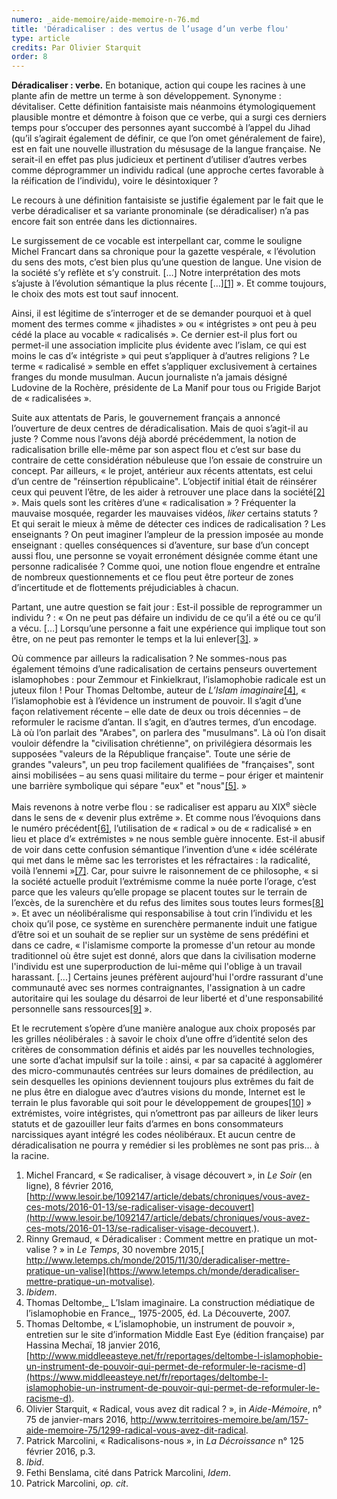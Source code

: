 ```yaml
---
numero: _aide-memoire/aide-memoire-n-76.md
title: 'Déradicaliser : des vertus de l’usage d’un verbe flou'
type: article
credits: Par Olivier Starquit
order: 8
---
```

**Déradicaliser : verbe.** En botanique, action qui coupe les racines à une plante afin de mettre un terme à son développement. Synonyme : dévitaliser. Cette définition fantaisiste mais néanmoins étymologiquement plausible montre et démontre à foison que ce verbe, qui a surgi ces derniers temps pour s’occuper des personnes ayant succombé à l’appel du Jihad (qu’il s’agirait également de définir, ce que l’on omet généralement de faire), est en fait une nouvelle illustration du mésusage de la langue française. Ne serait-il en effet pas plus judicieux et pertinent d’utiliser d’autres verbes comme déprogrammer un individu radical (une approche certes favorable à la réification de l’individu), voire le désintoxiquer ?

Le recours à une définition fantaisiste se justifie également par le fait que le verbe déradicaliser et sa variante pronominale (se déradicaliser) n’a pas encore fait son entrée dans les dictionnaires.

Le surgissement de ce vocable est interpellant car, comme le souligne Michel Francart dans sa chronique pour la gazette vespérale, « l’évolution du sens des mots, c’est bien plus qu’une question de langue. Une vision de la société s’y reflète et s’y construit. \[…] Notre interprétation des mots s’ajuste à l’évolution sémantique la plus récente \[…][[1]](#footnote-1) ». Et comme toujours, le choix des mots est tout sauf innocent.

Ainsi, il est légitime de s’interroger et de se demander pourquoi et à quel moment des termes comme « jihadistes » ou « intégristes » ont peu à peu cédé la place au vocable «  radicalisés ». Ce dernier est-il plus fort ou permet-il une association implicite plus évidente avec l’islam, ce qui est moins le cas d’« intégriste » qui peut s’appliquer à d’autres religions ? Le terme « radicalisé » semble en effet s’appliquer exclusivement à certaines franges du monde musulman. Aucun journaliste n’a jamais désigné Ludovine de la Rochère, présidente de La Manif pour tous ou Frigide Barjot de « radicalisées ».

Suite aux attentats de Paris, le gouvernement français a annoncé l’ouverture de deux centres de déradicalisation. Mais de quoi s’agit-il au juste ? Comme nous l’avons déjà abordé précédemment, la notion de radicalisation brille elle-même par son aspect flou et c’est sur base du contraire de cette considération nébuleuse que l’on essaie de construire un concept. Par ailleurs, « le projet, antérieur aux récents attentats, est celui d’un centre de "réinsertion républicaine". L’objectif initial était de réinsérer ceux qui peuvent l’être, de les aider à retrouver une place dans la société[[2]](#footnote-2) ». Mais quels sont les critères d’une « radicalisation » ? Fréquenter la mauvaise mosquée, regarder les mauvaises vidéos, _liker_ certains statuts ? Et qui serait le mieux à même de détecter ces indices de radicalisation ? Les enseignants ? On peut imaginer l’ampleur de la pression imposée au monde enseignant : quelles conséquences si d’aventure, sur base d’un concept aussi flou, une personne se voyait erronément désignée comme étant une personne radicalisée ? Comme quoi, une notion floue engendre et entraîne de nombreux questionnements et ce flou peut être porteur de zones d’incertitude et de flottements préjudiciables à chacun.

Partant, une autre question se fait jour : Est-il possible de reprogrammer un individu ? : « On ne peut pas défaire un individu de ce qu’il a été ou ce qu’il a vécu. \[…] Lorsqu’une personne a fait une expérience qui implique tout son être, on ne peut pas remonter le temps et la lui enlever[[3]](#footnote-3). »

Où commence par ailleurs la radicalisation ? Ne sommes-nous pas également témoins d’une radicalisation de certains penseurs ouvertement islamophobes : pour Zemmour et Finkielkraut, l’islamophobie radicale est un juteux filon ! Pour Thomas Deltombe, auteur de _L’Islam imaginaire_[[4]](#footnote-4), « l’islamophobie est à l’évidence un instrument de pouvoir. Il s’agit d’une façon relativement récente – elle date de deux ou trois décennies – de reformuler le racisme d’antan. Il s’agit, en d’autres termes, d’un encodage. Là où l’on parlait des "Arabes", on parlera des "musulmans". Là où l’on disait vouloir défendre la "civilisation chrétienne", on privilégiera désormais les supposées "valeurs de la République française". Toute une série de grandes "valeurs", un peu trop facilement qualifiées de "françaises", sont ainsi mobilisées – au sens quasi militaire du terme – pour ériger et maintenir une barrière symbolique qui sépare "eux" et "nous"[[5]](#footnote-5). »

Mais revenons à notre verbe flou : se radicaliser est apparu au XIX<sup>e</sup> siècle dans le sens de « devenir plus extrême ». Et comme nous l’évoquions dans le numéro précédent[[6]](#footnote-6), l’utilisation de « radical » ou de « radicalisé » en lieu et place d’« extrémistes » ne nous semble guère innocente. Est-il abusif de voir dans cette confusion sémantique l’invention d’une « idée scélérate qui met dans le même sac les terroristes et les réfractaires : la radicalité, voilà l’ennemi »[[7]](#footnote-7). Car, pour suivre le raisonnement de ce philosophe, « si la société actuelle produit l’extrémisme comme la nuée porte l’orage, c’est parce que les valeurs qu’elle propage se placent toutes sur le terrain de l’excès, de la surenchère et du refus des limites sous toutes leurs formes[[8]](#footnote-8) ». Et avec un néolibéralisme qui responsabilise à tout crin l’individu et les choix qu’il pose, ce système en surenchère permanente induit une fatigue d’être soi et un souhait de se replier sur un système de sens prédéfini et dans ce cadre, « l'islamisme comporte la promesse d'un retour au monde traditionnel où être sujet est donné, alors que dans la civilisation moderne l'individu est une superproduction de lui-même qui l'oblige à un travail harassant. \[...] Certains jeunes préfèrent aujourd'hui l'ordre rassurant d'une communauté avec ses normes contraignantes, l'assignation à un cadre autoritaire qui les soulage du désarroi de leur liberté et d'une responsabilité personnelle sans ressources[[9]](#footnote-9) ».

Et le recrutement s’opère d’une manière analogue aux choix proposés par les grilles néolibérales : à savoir le choix d’une offre d’identité selon des critères de consommation définis et aidés par les nouvelles technologies, une sorte d’achat impulsif sur la toile : ainsi, « par sa capacité à agglomérer des micro-communautés centrées sur leurs domaines de prédilection, au sein desquelles les opinions deviennent toujours plus extrêmes du fait de ne plus être en dialogue avec d’autres visions du monde, Internet est le terrain le plus favorable qui soit pour le développement de groupes[[10]](#footnote-10) » extrémistes, voire intégristes, qui n’omettront pas par ailleurs de liker leurs statuts et de gazouiller leur faits d’armes en bons consommateurs narcissiques ayant intégré les codes néolibéraux. Et aucun centre de déradicalisation ne pourra y remédier si les problèmes ne sont pas pris… à la racine.



 



1. Michel Francard, « Se radicaliser, à visage découvert », in _Le Soir_ (en ligne), 8 février 2016, [http://www.lesoir.be/1092147/article/debats/chroniques/vous-avez-ces-mots/2016-01-13/se-radicaliser-visage-decouvert](http://www.lesoir.be/1092147/article/debats/chroniques/vous-avez-ces-mots/2016-01-13/se-radicaliser-visage-decouvert.).
2. Rinny Gremaud, « Déradicaliser : Comment mettre en pratique un mot-valise ? » in _Le Temps_, 30 novembre 2015,[ http://www.letemps.ch/monde/2015/11/30/deradicaliser-mettre-pratique-un-valise](https://www.letemps.ch/monde/deradicaliser-mettre-pratique-un-motvalise).
3. _Ibidem_.
4. Thomas Deltombe,_ L’Islam imaginaire. La construction médiatique de l’islamophobie en France_, 1975-2005, éd. La Découverte, 2007.
5. Thomas Deltombe, « L’islamophobie, un instrument de pouvoir », entretien sur le site d’information Middle East Eye (édition française) par Hassina Mechaï, 18 janvier 2016, [http://www.middleeasteye.net/fr/reportages/deltombe-l-islamophobie-un-instrument-de-pouvoir-qui-permet-de-reformuler-le-racisme-d](https://www.middleeasteye.net/fr/reportages/deltombe-l-islamophobie-un-instrument-de-pouvoir-qui-permet-de-reformuler-le-racisme-d).
6. Olivier Starquit, « Radical, vous avez dit radical ? », in _Aide-Mémoire_, n° 75 de janvier-mars 2016, http://www.territoires-memoire.be/am/157-aide-memoire-75/1299-radical-vous-avez-dit-radical.
7. Patrick Marcolini, «  Radicalisons-nous », in _La Décroissance_ n° 125 février 2016, p.3.
8. _Ibid_.
9. Fethi Benslama, cité dans Patrick Marcolini, _Idem_.
10. Patrick Marcolini, _op. cit_.
